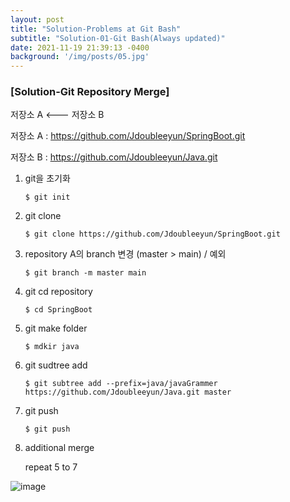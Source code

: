 ```yaml
---
layout: post
title: "Solution-Problems at Git Bash"
subtitle: "Solution-01-Git Bash(Always updated)"
date: 2021-11-19 21:39:13 -0400
background: '/img/posts/05.jpg'
---
```


### [Solution-Git Repository Merge]

저장소 A <--- 저장소 B

저장소 A : https://github.com/Jdoubleeyun/SpringBoot.git

저장소 B : https://github.com/Jdoubleeyun/Java.git

1. git을 초기화

   `$ git init`
2. git clone

   `$ git clone https://github.com/Jdoubleeyun/SpringBoot.git`
3. repository A의 branch 변경 (master > main) / 예외

   `$ git branch -m master main`
4. git cd repository

   `$ cd SpringBoot`
5. git make folder

   `$ mdkir java`
6. git sudtree add

   `$ git subtree add --prefix=java/javaGrammer https://github.com/Jdoubleeyun/Java.git master `
7. git push

   `$ git push`
8. additional merge

   repeat 5 to 7

![image](https://user-images.githubusercontent.com/82137367/142625812-b0645fa7-f177-4c8e-8b88-1a05d8025dc5.png)

